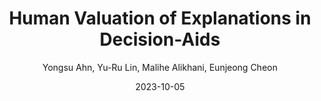 ---
title: "Human Valuation of Explanations in Decision-Aids"
collection: publications
permalink: /publication/p8-cscw-2023-ai-exp
date: 2023-10-05
venue: 'In submission to CSCW'
author: 'Yongsu Ahn, Yu-Ru Lin, Malihe Alikhani, Eunjeong Cheon'
paperurl: ''
citation: 'Your Name, You. (2015). &quot;Paper Title Number 3.&quot; <i>Journal 1</i>. 1(3).'
---
